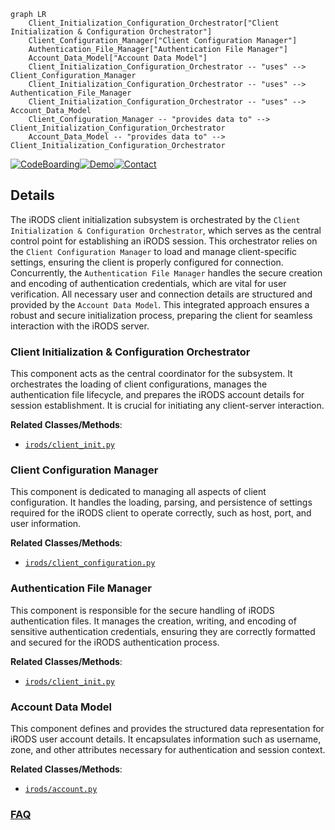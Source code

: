 ```mermaid
graph LR
    Client_Initialization_Configuration_Orchestrator["Client Initialization & Configuration Orchestrator"]
    Client_Configuration_Manager["Client Configuration Manager"]
    Authentication_File_Manager["Authentication File Manager"]
    Account_Data_Model["Account Data Model"]
    Client_Initialization_Configuration_Orchestrator -- "uses" --> Client_Configuration_Manager
    Client_Initialization_Configuration_Orchestrator -- "uses" --> Authentication_File_Manager
    Client_Initialization_Configuration_Orchestrator -- "uses" --> Account_Data_Model
    Client_Configuration_Manager -- "provides data to" --> Client_Initialization_Configuration_Orchestrator
    Account_Data_Model -- "provides data to" --> Client_Initialization_Configuration_Orchestrator
```

[![CodeBoarding](https://img.shields.io/badge/Generated%20by-CodeBoarding-9cf?style=flat-square)](https://github.com/CodeBoarding/GeneratedOnBoardings)[![Demo](https://img.shields.io/badge/Try%20our-Demo-blue?style=flat-square)](https://www.codeboarding.org/demo)[![Contact](https://img.shields.io/badge/Contact%20us%20-%20contact@codeboarding.org-lightgrey?style=flat-square)](mailto:contact@codeboarding.org)

## Details

The iRODS client initialization subsystem is orchestrated by the `Client Initialization & Configuration Orchestrator`, which serves as the central control point for establishing an iRODS session. This orchestrator relies on the `Client Configuration Manager` to load and manage client-specific settings, ensuring the client is properly configured for connection. Concurrently, the `Authentication File Manager` handles the secure creation and encoding of authentication credentials, which are vital for user verification. All necessary user and connection details are structured and provided by the `Account Data Model`. This integrated approach ensures a robust and secure initialization process, preparing the client for seamless interaction with the iRODS server.

### Client Initialization & Configuration Orchestrator
This component acts as the central coordinator for the subsystem. It orchestrates the loading of client configurations, manages the authentication file lifecycle, and prepares the iRODS account details for session establishment. It is crucial for initiating any client-server interaction.


**Related Classes/Methods**:

- <a href="https://github.com/irods/python-irodsclient/blob/main/irods/client_init.py" target="_blank" rel="noopener noreferrer">`irods/client_init.py`</a>


### Client Configuration Manager
This component is dedicated to managing all aspects of client configuration. It handles the loading, parsing, and persistence of settings required for the iRODS client to operate correctly, such as host, port, and user information.


**Related Classes/Methods**:

- <a href="https://github.com/irods/python-irodsclient/blob/main/irods/client_configuration/__init__.py" target="_blank" rel="noopener noreferrer">`irods/client_configuration.py`</a>


### Authentication File Manager
This component is responsible for the secure handling of iRODS authentication files. It manages the creation, writing, and encoding of sensitive authentication credentials, ensuring they are correctly formatted and secured for the iRODS authentication process.


**Related Classes/Methods**:

- <a href="https://github.com/irods/python-irodsclient/blob/main/irods/client_init.py" target="_blank" rel="noopener noreferrer">`irods/client_init.py`</a>


### Account Data Model
This component defines and provides the structured data representation for iRODS user account details. It encapsulates information such as username, zone, and other attributes necessary for authentication and session context.


**Related Classes/Methods**:

- <a href="https://github.com/irods/python-irodsclient/blob/main/irods/account.py" target="_blank" rel="noopener noreferrer">`irods/account.py`</a>




### [FAQ](https://github.com/CodeBoarding/GeneratedOnBoardings/tree/main?tab=readme-ov-file#faq)